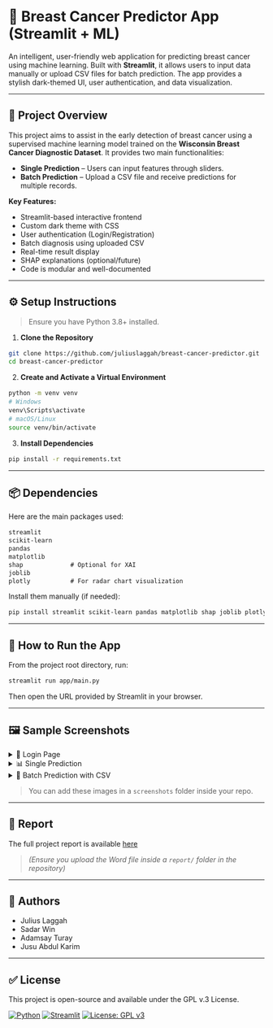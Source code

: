 # 🧠 Breast Cancer Predictor App (Streamlit + ML)

An intelligent, user-friendly web application for predicting breast cancer using machine learning. Built with **Streamlit**, it allows users to input data manually or upload CSV files for batch prediction. The app provides a stylish dark-themed UI, user authentication, and data visualization.

---

## 📌 Project Overview

This project aims to assist in the early detection of breast cancer using a supervised machine learning model trained on the **Wisconsin Breast Cancer Diagnostic Dataset**. It provides two main functionalities:

- **Single Prediction** – Users can input features through sliders.
- **Batch Prediction** – Upload a CSV file and receive predictions for multiple records.

**Key Features:**
- Streamlit-based interactive frontend
- Custom dark theme with CSS
- User authentication (Login/Registration)
- Batch diagnosis using uploaded CSV
- Real-time result display
- SHAP explanations (optional/future)
- Code is modular and well-documented

---

## ⚙️ Setup Instructions

> Ensure you have Python 3.8+ installed.

1. **Clone the Repository**

```bash
git clone https://github.com/juliuslaggah/breast-cancer-predictor.git
cd breast-cancer-predictor
```

2. **Create and Activate a Virtual Environment**

```bash
python -m venv venv
# Windows
venv\Scripts\activate
# macOS/Linux
source venv/bin/activate
```

3. **Install Dependencies**

```bash
pip install -r requirements.txt
```

---

## 📦 Dependencies

Here are the main packages used:

```
streamlit
scikit-learn
pandas
matplotlib
shap             # Optional for XAI
joblib
plotly           # For radar chart visualization
```

Install them manually (if needed):

```bash
pip install streamlit scikit-learn pandas matplotlib shap joblib plotly
```

---

## 🚀 How to Run the App

From the project root directory, run:

```bash
streamlit run app/main.py
```

Then open the URL provided by Streamlit in your browser.

---

## 🖼️ Sample Screenshots

<details>
<summary>🔐 Login Page</summary>

![Login Page](assets/login.png)

</details>

<details>
<summary>📊 Single Prediction</summary>

![Single Prediction](assets/newplot.png)

</details>

<details>
<summary>📁 Batch Prediction with CSV</summary>

![Batch Prediction](assets/batch_prediction.png)

</details>

> You can add these images in a `screenshots` folder inside your repo.

---

## 📄 Report

The full project report is available [here](report/Breast_Cancer_Predictor_Report.docx)  
> _(Ensure you upload the Word file inside a `report/` folder in the repository)_

---

## 👥 Authors

- Julius Laggah
- Sadar Win
- Adamsay Turay
- Jusu Abdul Karim


---

## ✅ License

This project is open-source and available under the GPL v.3 License.

[![Python](https://img.shields.io/badge/python-3.8%2B-blue)](https://www.python.org/)
[![Streamlit](https://img.shields.io/badge/streamlit-v1.18.1-orange)](https://streamlit.io/)
[![License: GPL v3](https://img.shields.io/badge/License-GPLv3-blue.svg)](LICENSE)

